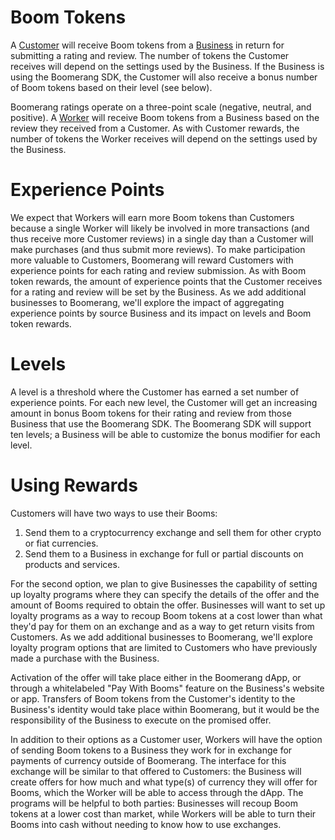 # Boom Tokens
A [Customer](https://github.com/BoomerangProject/boomerang-wiki/blob/master/architecture/UserTypes.md) will receive Boom tokens from a [Business](https://github.com/BoomerangProject/boomerang-wiki/blob/master/architecture/UserTypes.md) in return for submitting a rating and review. The number of tokens the Customer receives will depend on the settings used by the Business. If the Business is using the Boomerang SDK, the Customer will also receive a bonus number of Boom tokens based on their level (see below).

Boomerang ratings operate on a three-point scale (negative, neutral, and positive). A [Worker](https://github.com/BoomerangProject/boomerang-wiki/blob/master/architecture/UserTypes.md) will receive Boom tokens from a Business based on the review they received from a Customer. As with Customer rewards, the number of tokens the Worker receives will depend on the settings used by the Business.

# Experience Points
We expect that Workers will earn more Boom tokens than Customers because a single Worker will likely be involved in more transactions (and thus receive more Customer reviews) in a single day than a Customer will make purchases (and thus submit more reviews). To make participation more valuable to Customers, Boomerang will reward Customers with experience points for each rating and review submission. As with Boom token rewards, the amount of experience points that the Customer receives for a rating and review will be set by the Business. As we add additional businesses to Boomerang, we'll explore the impact of aggregating experience points by source Business and its impact on levels and Boom token rewards. 

# Levels
A level is a threshold where the Customer has earned a set number of experience points. For each new level, the Customer will get an increasing amount in bonus Boom tokens for their rating and review from those Business that use the Boomerang SDK. The Boomerang SDK will support ten levels; a Business will be able to customize the bonus modifier for each level.

# Using Rewards
Customers will have two ways to use their Booms:
1. Send them to a cryptocurrency exchange and sell them for other crypto or fiat currencies.
2. Send them to a Business in exchange for full or partial discounts on products and services. 

For the second option, we plan to give Businesses the capability of setting up loyalty programs where they can specify the details of the offer and the amount of Booms required to obtain the offer. Businesses will want to set up loyalty programs as a way to recoup Boom tokens at a cost lower than what they'd pay for them on an exchange and as a way to get return visits from Customers. As we add additional businesses to Boomerang, we'll explore loyalty program options that are limited to Customers who have previously made a purchase with the Business.

Activation of the offer will take place either in the Boomerang dApp, or through a whitelabeled "Pay With Booms" feature on the Business's website or app. Transfers of Boom tokens from the Customer's identity to the Business's identity would take place within Boomerang, but it would be the responsibility of the Business to execute on the promised offer. 

In addition to their options as a Customer user, Workers will have the option of sending Boom tokens to a Business they work for in exchange for payments of currency outside of Boomerang. The interface for this exchange will be similar to that offered to Customers: the Business will create offers for how much and what type(s) of currency they will offer for Booms, which the Worker will be able to access through the dApp. The programs will be helpful to both parties: Businesses will recoup Boom tokens at a lower cost than market, while Workers will be able to turn their Booms into cash without needing to know how to use exchanges.
